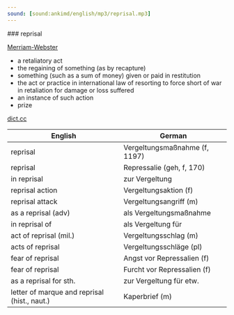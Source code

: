 ```yaml
---
sound: [sound:ankimd/english/mp3/reprisal.mp3]
---
```


\### reprisal

[Merriam-Webster](https://www.merriam-webster.com/dictionary/reprisal)

- a retaliatory act
- the regaining of something (as by recapture)
- something (such as a sum of money) given or paid in restitution
- the act or practice in international law of resorting to force short of war in retaliation for damage or loss suffered
- an instance of such action
- prize

[dict.cc](https://www.dict.cc/reprisal)

| English        | German       |
| -------------- | ------------ |
| reprisal | Vergeltungsmaßnahme (f, 1197) |
| reprisal | Repressalie (geh, f, 170) |
| in reprisal | zur Vergeltung |
| reprisal action | Vergeltungsaktion (f) |
| reprisal attack | Vergeltungsangriff (m) |
| as a reprisal (adv) | als Vergeltungsmaßnahme |
| in reprisal of | als Vergeltung für |
| act of reprisal (mil.) | Vergeltungsschlag (m) |
| acts of reprisal | Vergeltungsschläge (pl) |
| fear of reprisal | Angst vor Repressalien (f) |
| fear of reprisal | Furcht vor Repressalien (f) |
| as a reprisal for sth. | zur Vergeltung für etw. |
| letter of marque and reprisal (hist., naut.) | Kaperbrief (m) |
